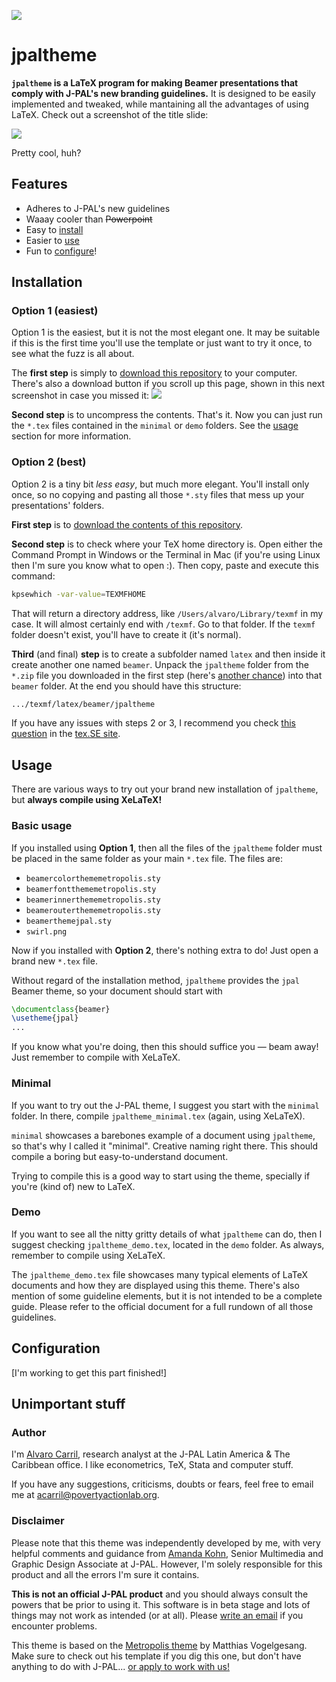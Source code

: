 ![](https://www.povertyactionlab.org/sites/all/themes/JPal/img/J-PAL_logo_main.png?1)

# jpaltheme

**`jpaltheme` is a LaTeX program for making Beamer presentations that comply with J-PAL's new branding guidelines.** It is designed to be easily implemented and tweaked, while mantaining all the advantages of using LaTeX. Check out a screenshot of the title slide:

![](http://i.imgur.com/aZxX10A.png?1)

Pretty cool, huh?

## Features
- Adheres to J-PAL's new guidelines
- Waaay cooler than ~~Powerpoint~~
- Easy to [install](https://github.com/acarril/jpaltheme#installation)
- Easier to [use](https://github.com/acarril/jpaltheme#usage)
- Fun to [configure](https://github.com/acarril/jpaltheme#configuration)!

## Installation

### Option 1 (easiest)
Option 1 is the easiest, but it is not the most elegant one. It may be suitable if this is the first time you'll use the template or just want to try it once, to see what the fuzz is all about.

The **first step** is simply to [download this repository](https://github.com/acarril/jpaltheme/archive/master.zip) to your computer. There's also a download button if you scroll up this page, shown in this next screenshot in case you missed it:
![](http://i.imgur.com/nsrqc0V.png)

**Second step** is to uncompress the contents. That's it. Now you can just run the `*.tex` files contained in the `minimal` or `demo` folders. See the [usage](https://github.com/acarril/jpaltheme#usage) section for more information.

### Option 2 (best)
Option 2 is a tiny bit *less easy*, but much more elegant. You'll install only once, so no copying and pasting all those `*.sty` files that mess up your presentations' folders.

**First step** is to [download the contents of this repository](https://github.com/acarril/jpaltheme/archive/master.zip).

**Second step** is to check where your TeX home directory is. Open either the Command Prompt in Windows or the Terminal in Mac (if you're using Linux then I'm sure you know what to open :). Then copy, paste and execute this command:

```bash
kpsewhich -var-value=TEXMFHOME
```

That will return a directory address, like `/Users/alvaro/Library/texmf` in my case. It will almost certainly end with `/texmf`.  Go to that folder. If the `texmf` folder doesn't exist, you'll have to create it (it's normal).

**Third** (and final) **step** is to create a subfolder named `latex` and then inside it create another one named `beamer`. Unpack the `jpaltheme` folder from the `*.zip` file you downloaded in the first step (here's [another chance](https://github.com/acarril/jpaltheme/archive/master.zip)) into that `beamer` folder. At the end you should have this structure:

```bash
.../texmf/latex/beamer/jpaltheme
```

If you have any issues with steps 2 or 3, I recommend you check [this question](http://tex.stackexchange.com/questions/1137/where-do-i-place-my-own-sty-or-cls-files-to-make-them-available-to-all-my-te) in the [tex.SE site](http://tex.stackexchange.com/).

## Usage

There are various ways to try out your brand new installation of `jpaltheme`, but **always compile using XeLaTeX!**

### Basic usage

If you installed using **Option 1**, then all the files of the `jpaltheme` folder must be placed in the same folder as your main `*.tex` file. The files are:

- `beamercolorthememetropolis.sty`
- `beamerfontthememetropolis.sty`
- `beamerinnerthememetropolis.sty`
- `beamerouterthememetropolis.sty`
- `beamerthemejpal.sty`
- `swirl.png`

Now if you installed with **Option 2**, there's nothing extra to do! Just open a brand new `*.tex` file.

Without regard of the installation method, `jpaltheme` provides the `jpal` Beamer theme, so your document should start with

```latex
\documentclass{beamer}
\usetheme{jpal}
...
```

If you know what you're doing, then this should suffice you &mdash; beam away! Just remember to compile with XeLaTeX.

### Minimal

If you want to try out the J-PAL theme, I suggest you start with the `minimal` folder. In there, compile `jpaltheme_minimal.tex` (again, using XeLaTeX).

`minimal` showcases a barebones example of a document using `jpaltheme`, so that's why I called it "minimal". Creative naming right there. This should compile a boring but easy-to-understand document.

Trying to compile this is a good way to start using the theme, specially if you're (kind of) new to LaTeX.

### Demo

If you want to see all the nitty gritty details of what `jpaltheme` can do, then I suggest checking `jpaltheme_demo.tex`, located in the `demo` folder. As always, remember to compile using XeLaTeX.

The `jpaltheme_demo.tex` file showcases many typical elements of LaTeX documents and how they are displayed using this theme. There's also mention of some guideline elements, but it is not intended to be a complete guide. Please refer to the official document for a full rundown of all those guidelines.

## Configuration

[I'm working to get this part finished!]

## Unimportant stuff

### Author

I'm [Alvaro Carril](https://www.povertyactionlab.org/carril), research analyst at the J-PAL Latin America & The Caribbean office. I like econometrics, TeX, Stata and computer stuff.

If you have any suggestions, criticisms, doubts or fears, feel free to email me at [acarril@povertyactionlab.org](mailto:acarril@povertyactionlab.org).


### Disclaimer

Please note that this theme was independently developed by me, with very helpful comments and guidance from [Amanda Kohn](https://www.povertyactionlab.org/kohn), Senior Multimedia and Graphic Design Associate at J-PAL. However, I'm solely responsible for this product and all the errors I'm sure it contains.

**This is not an official J-PAL product** and you should always consult the powers that be prior to using it. This software is in beta stage and lots of things may not work as intended (or at all). Please [write an email](mailto:acarril@povertyactionlab.org) if you encounter problems.

This theme is based on the [Metropolis theme](https://www.ctan.org/pkg/beamertheme-metropolis) by Matthias Vogelgesang. Make sure to check out his template if you dig this one, but don't have anything to do with J-PAL... [or apply to work with us!](https://www.povertyactionlab.org/careers)
